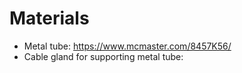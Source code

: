 
# Materials
* Metal tube: https://www.mcmaster.com/8457K56/
* Cable gland for supporting metal tube: 
